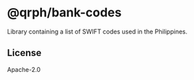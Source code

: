 # @qrph/bank-codes

Library containing a list of SWIFT codes used in the Philippines.

## License

Apache-2.0
